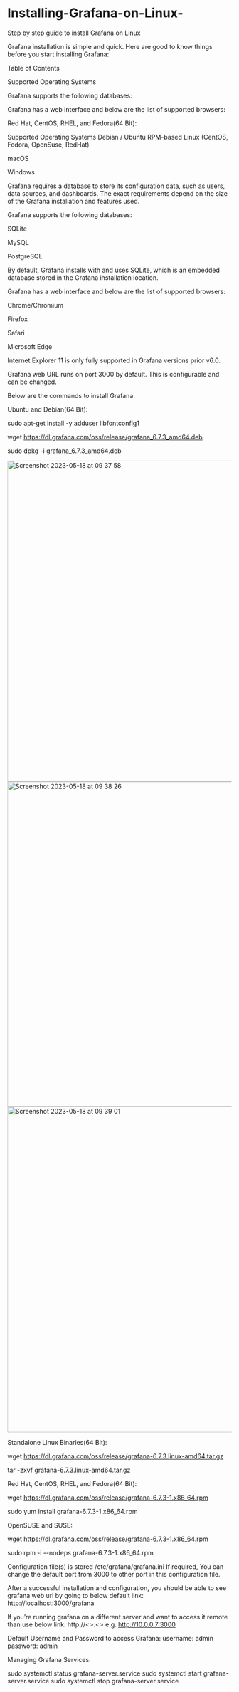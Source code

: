 # Installing-Grafana-on-Linux-
Step by step guide to install Grafana on Linux

Grafana installation is simple and quick. Here are good to know things before you start installing Grafana:

Table of Contents	

Supported Operating Systems

Grafana supports the following databases:

Grafana has a web interface and below are the list of supported browsers:

Red Hat, CentOS, RHEL, and Fedora(64 Bit):

Supported Operating Systems
Debian / Ubuntu
RPM-based Linux (CentOS, Fedora, OpenSuse, RedHat)

macOS

Windows

Grafana requires a database to store its configuration data, such as users, data sources, and dashboards. The exact requirements depend on the size of the Grafana installation and features used.

Grafana supports the following databases:

SQLite

MySQL

PostgreSQL

By default, Grafana installs with and uses SQLite, which is an embedded database stored in the Grafana installation location.

Grafana has a web interface and below are the list of supported browsers:

Chrome/Chromium

Firefox

Safari

Microsoft Edge

Internet Explorer 11 is only fully supported in Grafana versions prior v6.0.

Grafana web URL runs on port 3000 by default. This is configurable and can be changed.

Below are the commands to install Grafana:

Ubuntu and Debian(64 Bit):

sudo apt-get install -y adduser libfontconfig1

wget https://dl.grafana.com/oss/release/grafana_6.7.3_amd64.deb

sudo dpkg -i grafana_6.7.3_amd64.deb

<img width="721" alt="Screenshot 2023-05-18 at 09 37 58" src="https://github.com/Mamiololo01/Installing-Grafana-on-Linux-/assets/67044030/67c1f482-e8af-4e60-b1c9-266ea9aba73a">

<img width="730" alt="Screenshot 2023-05-18 at 09 38 26" src="https://github.com/Mamiololo01/Installing-Grafana-on-Linux-/assets/67044030/8917b8d2-f7f8-4d80-8a6e-c337be6215de">

<img width="732" alt="Screenshot 2023-05-18 at 09 39 01" src="https://github.com/Mamiololo01/Installing-Grafana-on-Linux-/assets/67044030/5b228aa4-9cc5-43a6-9cfa-550f5491f1c6">

Standalone Linux Binaries(64 Bit):

wget https://dl.grafana.com/oss/release/grafana-6.7.3.linux-amd64.tar.gz

tar -zxvf grafana-6.7.3.linux-amd64.tar.gz


Red Hat, CentOS, RHEL, and Fedora(64 Bit):

wget https://dl.grafana.com/oss/release/grafana-6.7.3-1.x86_64.rpm

sudo yum install grafana-6.7.3-1.x86_64.rpm

OpenSUSE and SUSE:

wget https://dl.grafana.com/oss/release/grafana-6.7.3-1.x86_64.rpm

sudo rpm -i --nodeps grafana-6.7.3-1.x86_64.rpm

Configuration file(s) is stored /etc/grafana/grafana.ini If required, You can change the default port from 3000 to other port in this configuration file.

After a successful installation and configuration, you should be able to see grafana web url by going to below default link:
http://localhost:3000/grafana

If you’re running grafana on a different server and want to access it remote than use below link:
http://<<ip address>>:<<port>>
e.g. 
http://10.0.0.7:3000

Default Username and Password to access Grafana:
username: admin
password: admin

Managing Grafana Services:

sudo systemctl status grafana-server.service
sudo systemctl start grafana-server.service
sudo systemctl stop grafana-server.service
